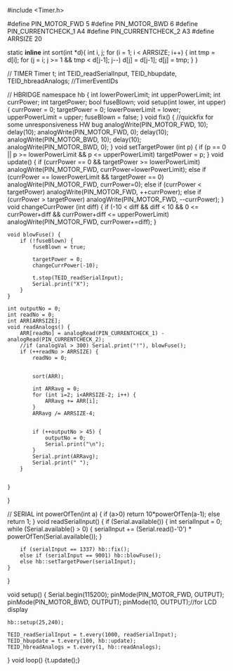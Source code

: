 #include <Timer.h>

#define PIN_MOTOR_FWD 5
#define PIN_MOTOR_BWD 6
#define PIN_CURRENTCHECK_1 A4
#define PIN_CURRENTCHECK_2 A3
#define ARRSIZE 20

static __inline__ int sort(int *d){
        int i, j;
        for (i = 1; i < ARRSIZE; i++) {
                int tmp = d[i];
                for (j = i; j >= 1 && tmp < d[j-1]; j--)
                        d[j] = d[j-1];
                d[j] = tmp;
        }
}

// TIMER
Timer t;
int TEID_readSerialInput, TEID_hbupdate, TEID_hbreadAnalogs; //TimerEventIDs

// HBRIDGE
namespace hb {
    int lowerPowerLimit;
    int upperPowerLimit;
    int currPower;
    int targetPower;
    bool fuseBlown;
    void setup(int lower, int upper) {
        currPower = 0;
        targetPower = 0;
        lowerPowerLimit = lower;
        upperPowerLimit = upper;
        fuseBlown = false;
    }
    void fix() { //quickfix for some unresponsiveness HW bug
        analogWrite(PIN_MOTOR_FWD, 10);
        delay(10);
        analogWrite(PIN_MOTOR_FWD, 0);
        delay(10);
        analogWrite(PIN_MOTOR_BWD, 10);
        delay(10);
        analogWrite(PIN_MOTOR_BWD, 0);
    }
    void setTargetPower (int p) {
        if (p == 0 || p >= lowerPowerLimit && p <= upperPowerLimit)
            targetPower = p;
    }
    void update() {
        if (currPower == 0 && targetPower >= lowerPowerLimit) analogWrite(PIN_MOTOR_FWD, currPower=lowerPowerLimit);
        else if (currPower == lowerPowerLimit && targetPower == 0) analogWrite(PIN_MOTOR_FWD, currPower=0);
        else if (currPower < targetPower) analogWrite(PIN_MOTOR_FWD, ++currPower);
        else if (currPower > targetPower) analogWrite(PIN_MOTOR_FWD, --currPower);
    }
    void changeCurrPower (int diff) {
        if (-10 < diff && diff < 10 && 0 <= currPower+diff && currPower+diff <= upperPowerLimit)
            analogWrite(PIN_MOTOR_FWD, currPower+=diff);
    }
    
    void blowFuse() {
        if (!fuseBlown) {
            fuseBlown = true;
        
            targetPower = 0;
            changeCurrPower(-10);
        
            t.stop(TEID_readSerialInput);
            Serial.print("X");
        }
    }
    
    int outputNo = 0;
    int readNo = 0;
    int ARR[ARRSIZE];
    void readAnalogs() {
        ARR[readNo] = analogRead(PIN_CURRENTCHECK_1) - analogRead(PIN_CURRENTCHECK_2);
        //if (analogVal > 300) Serial.print("!"), blowFuse();
        if (++readNo > ARRSIZE) {
            readNo = 0;
            
            
            sort(ARR);
            
            int ARRavg = 0;
            for (int i=2; i<ARRSIZE-2; i++) {
                ARRavg += ARR[i];
            }
            ARRavg /= ARRSIZE-4;
            

            if (++outputNo > 45) {
                outputNo = 0;
                Serial.print("\n");
            }
            Serial.print(ARRavg);
            Serial.print(" ");
        }
      
        
    }
}

// SERIAL
int powerOfTen(int a) {
    if (a>0) return 10*powerOfTen(a-1);
    else return 1;
}
void readSerialInput() {
    if (Serial.available()) {
        int serialInput = 0;
        while (Serial.available() > 0) {
            serialInput += (Serial.read()-'0') * powerOfTen(Serial.available());
        }

        if (serialInput == 1337) hb::fix();
        else if (serialInput == 9001) hb::blowFuse();
        else hb::setTargetPower(serialInput);
    }
}

void setup() {
    Serial.begin(115200);
    pinMode(PIN_MOTOR_FWD, OUTPUT);
    pinMode(PIN_MOTOR_BWD, OUTPUT);
    pinMode(10, OUTPUT);//for LCD display
    
    hb::setup(25,240);
    
    TEID_readSerialInput = t.every(1000, readSerialInput);
    TEID_hbupdate = t.every(100, hb::update);
    TEID_hbreadAnalogs = t.every(1, hb::readAnalogs);
}
void loop() {t.update();}
